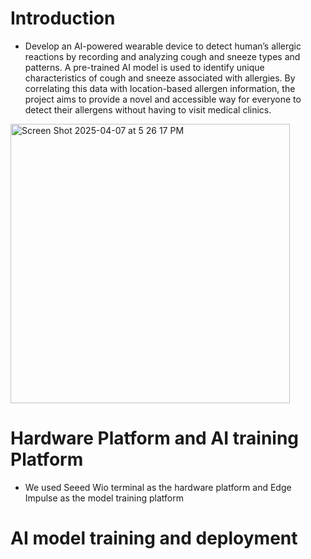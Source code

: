 # Introduction
* Develop an AI-powered wearable device to detect human’s allergic reactions by recording and analyzing cough and sneeze types and patterns. A pre-trained AI model is used to identify unique characteristics of cough and sneeze associated with allergies. By correlating this data with location-based allergen information, the project aims to provide a novel and accessible way for everyone to detect their allergens without having to visit medical clinics.
<img width="447" alt="Screen Shot 2025-04-07 at 5 26 17 PM" src="https://github.com/user-attachments/assets/b33b5ce2-3548-4f02-b4f5-18b4783f4aec" />

# Hardware Platform and AI training Platform
* We used Seeed Wio terminal as the hardware platform and Edge Impulse as the model training platform

# AI model training and deployment
